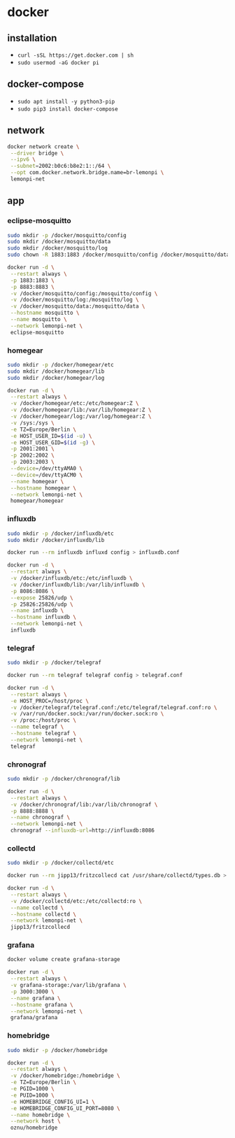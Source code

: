 # docker

## installation

- `curl -sSL https://get.docker.com | sh`
- `sudo usermod -aG docker pi`

## docker-compose

- `sudo apt install -y python3-pip`
- `sudo pip3 install docker-compose`

## network

```bash
docker network create \
 --driver bridge \
 --ipv6 \
 --subnet=2002:b0c6:b8e2:1::/64 \
 --opt com.docker.network.bridge.name=br-lemonpi \
 lemonpi-net
```

## app

### eclipse-mosquitto

```bash
sudo mkdir -p /docker/mosquitto/config
sudo mkdir /docker/mosquitto/data
sudo mkdir /docker/mosquitto/log
sudo chown -R 1883:1883 /docker/mosquitto/config /docker/mosquitto/data /docker/mosquitto/log
```

```bash
docker run -d \
 --restart always \
 -p 1883:1883 \
 -p 8883:8883 \
 -v /docker/mosquitto/config:/mosquitto/config \
 -v /docker/mosquitto/log:/mosquitto/log \
 -v /docker/mosquitto/data:/mosquitto/data \
 --hostname mosquitto \
 --name mosquitto \
 --network lemonpi-net \
 eclipse-mosquitto
```

### homegear

```bash
sudo mkdir -p /docker/homegear/etc
sudo mkdir /docker/homegear/lib
sudo mkdir /docker/homegear/log
```

```bash
docker run -d \
 --restart always \
 -v /docker/homegear/etc:/etc/homegear:Z \
 -v /docker/homegear/lib:/var/lib/homegear:Z \
 -v /docker/homegear/log:/var/log/homegear:Z \
 -v /sys:/sys \
 -e TZ=Europe/Berlin \
 -e HOST_USER_ID=$(id -u) \
 -e HOST_USER_GID=$(id -g) \
 -p 2001:2001 \
 -p 2002:2002 \
 -p 2003:2003 \
 --device=/dev/ttyAMA0 \
 --device=/dev/ttyACM0 \
 --name homegear \
 --hostname homegear \
 --network lemonpi-net \
 homegear/homegear
```

### influxdb

```bash
sudo mkdir -p /docker/influxdb/etc
sudo mkdir /docker/influxdb/lib
```

```bash
docker run --rm influxdb influxd config > influxdb.conf
```

```bash
docker run -d \
 --restart always \
 -v /docker/influxdb/etc:/etc/influxdb \
 -v /docker/influxdb/lib:/var/lib/influxdb \
 -p 8086:8086 \
 --expose 25826/udp \
 -p 25826:25826/udp \
 --name influxdb \
 --hostname influxdb \
 --network lemonpi-net \
 influxdb
```

### telegraf

```bash
sudo mkdir -p /docker/telegraf
```

```bash
docker run --rm telegraf telegraf config > telegraf.conf
```

```bash
docker run -d \
 --restart always \
 -e HOST_PROC=/host/proc \
 -v /docker/telegraf/telegraf.conf:/etc/telegraf/telegraf.conf:ro \
 -v /var/run/docker.sock:/var/run/docker.sock:ro \
 -v /proc:/host/proc \
 --name telegraf \
 --hostname telegraf \
 --network lemonpi-net \
 telegraf
```

### chronograf

```bash
sudo mkdir -p /docker/chronograf/lib
```

```bash
docker run -d \
 --restart always \
 -v /docker/chronograf/lib:/var/lib/chronograf \
 -p 8888:8888 \
 --name chronograf \
 --network lemonpi-net \
 chronograf --influxdb-url=http://influxdb:8086
```

### collectd

```bash
sudo mkdir -p /docker/collectd/etc
```

```bash
docker run --rm jipp13/fritzcollecd cat /usr/share/collectd/types.db > types.db
```

```bash
docker run -d \
 --restart always \
 -v /docker/collectd/etc:/etc/collectd:ro \
 --name collectd \
 --hostname collectd \
 --network lemonpi-net \
 jipp13/fritzcollecd
```

### grafana

```bash
docker volume create grafana-storage
```

```bash
docker run -d \
 --restart always \
 -v grafana-storage:/var/lib/grafana \
 -p 3000:3000 \
 --name grafana \
 --hostname grafana \
 --network lemonpi-net \
 grafana/grafana
```

### homebridge

```bash
sudo mkdir -p /docker/homebridge
```

```bash
docker run -d \
 --restart always \
 -v /docker/homebridge:/homebridge \
 -e TZ=Europe/Berlin \
 -e PGID=1000 \
 -e PUID=1000 \
 -e HOMEBRIDGE_CONFIG_UI=1 \
 -e HOMEBRIDGE_CONFIG_UI_PORT=8080 \
 --name homebridge \
 --network host \
 oznu/homebridge
```

